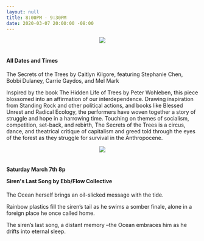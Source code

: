 ```yaml
---
layout: null
title: 8:00PM - 9:30PM
date: 2020-03-07 20:00:00 -08:00
---
```

<div style="text-align: center;"><img src="{{ 'img/secretofthetrees.jpeg' | absolute_url }}"></div>
<br>
<h4>All Dates and Times</h4>

The Secrets of the Trees by Caitlyn Kilgore, featuring Stephanie Chen, Bobbi Dulaney, Carrie Gaydos, and Mel Mark

Inspired by the book The Hidden Life of Trees by Peter Wohleben, this piece blossomed into an affirmation of our interdependence. Drawing inspiration from Standing Rock and other political actions, and books like Blessed Unrest and Radical Ecology, the performers have woven together a story of struggle and hope in a harrowing time. Touching on themes of socialism, competition, set-back, and rebirth, The Secrets of the Trees is a circus, dance, and theatrical critique of capitalism and greed told through the eyes of the forest as they struggle for survival in the Anthropocene.

<div style="text-align: center;"><img src="{{ 'img/sirensong.jpeg' | absolute_url }}"></div>
<br>
<h4>Saturday March 7th 8p

Siren's Last Song by Ebb/Flow Collective</h4>

The Ocean herself brings an oil-slicked message with the tide.

Rainbow plastics fill the siren’s tail as he swims a somber finale, alone in a foreign place he once called home.

The siren’s last song, a distant memory –the Ocean embraces him as he drifts into eternal sleep.

